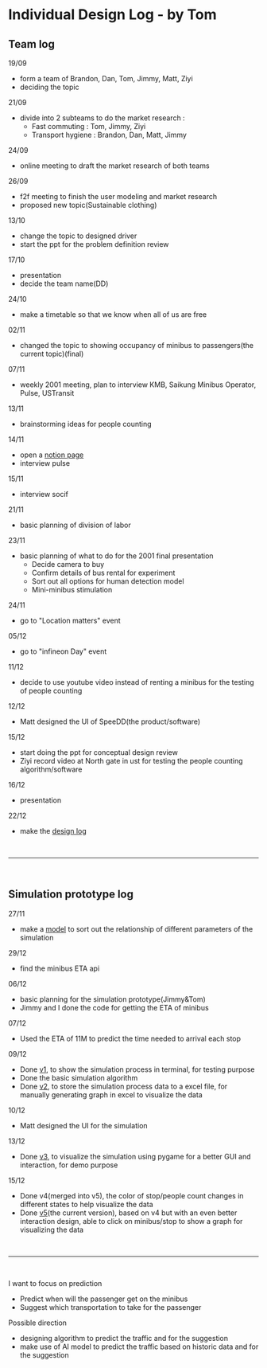 # Individual Design Log - by Tom

## Team log
19/09
- form a team of Brandon, Dan, Tom, Jimmy, Matt, Ziyi
- deciding the topic

21/09
- divide into 2 subteams to do the market research :<br>
  - Fast commuting : Tom, Jimmy, Ziyi<br>
  - Transport hygiene : Brandon, Dan, Matt, Jimmy

24/09
- online meeting to draft the market research of both teams

26/09
- f2f meeting to finish the user modeling and market research
- proposed new topic(Sustainable clothing)

13/10
- change the topic to designed driver
- start the ppt for the problem definition review

17/10
- presentation
- decide the team name(DD)

24/10
- make a timetable so that we know when all of us are free

02/11
- changed the topic to showing occupancy of minibus to passengers(the current topic)(final)

07/11
- weekly 2001 meeting, plan to interview KMB, Saikung Minibus Operator, Pulse, USTransit

13/11
- brainstorming ideas for people counting

14/11
- open a [notion page](https://www.notion.so/teamdd/invite/55adbda4d5dcbc02df93d6a773923913cf9c98be)
- interview pulse

15/11
- interview socif

21/11
- basic planning of division of labor

23/11
- basic planning of what to do for the 2001 final presentation
  - Decide camera to buy
  - Confirm details of bus rental for experiment
  - Sort out all options for human detection model
  - Mini-minibus stimulation

24/11
- go to "Location matters" event

05/12
- go to "infineon Day" event

11/12
- decide to use youtube video instead of renting a minibus for the testing of people counting

12/12
- Matt designed the UI of SpeeDD(the product/software)

15/12
- start doing the ppt for conceptual design review
- Ziyi record video at North gate in ust for testing the people counting algorithm/software

16/12
- presentation

22/12
- make the [design log](https://github.com/hwtam/ISDN2001-teamDD/blob/simulation_v5/others/log.md)

<br> <hr> <br>

## Simulation prototype log
27/11
- make a [model](https://www.canva.com/design/DAF1U-2nVa4/tthAYAMsnmWHyW39IpZPLQ/edit) to sort out the relationship of different parameters of the simulation

29/12
- find the minibus ETA api

06/12
- basic planning for the simulation prototype(Jimmy&Tom)
- Jimmy and I done the code for getting the ETA of minibus

07/12
- Used the ETA of 11M to predict the time needed to arrival each stop

09/12
- Done [v1](https://github.com/hwtam/ISDN2001-teamDD/tree/simulation_v1), to show the simulation process in terminal, for testing purpose
- Done the basic simulation algorithm
- Done [v2](https://github.com/hwtam/ISDN2001-teamDD/tree/simulation_v2), to store the simulation process data to a excel file, for manually generating graph in excel to visualize  the data

10/12
- Matt designed the UI for the simulation

13/12
- Done [v3](https://github.com/hwtam/ISDN2001-teamDD/tree/simulation_v3), to visualize  the simulation using pygame for a better GUI and interaction, for demo purpose

15/12
- Done v4(merged into v5), the color of stop/people count changes in different states to help visualize  the data
- Done [v5](https://github.com/hwtam/ISDN2001-teamDD/tree/simulation_v5)(the current version), based on v4 but with an even better interaction design, able to click on minibus/stop to show a graph for visualizing the data

<br> <hr> <br>

I want to focus on prediction
- Predict when will the passenger get on the minibus
- Suggest which transportation to take for the passenger

Possible direction
- designing algorithm to predict the traffic and for the suggestion
- make use of AI model to predict the traffic based on historic data and for the suggestion
